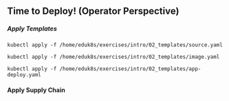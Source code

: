 ## Time to Deploy! (Operator Perspective)

##### Apply Templates

```execute-1
kubectl apply -f /home/eduk8s/exercises/intro/02_templates/source.yaml
```

```execute-1
kubectl apply -f /home/eduk8s/exercises/intro/02_templates/image.yaml
```

```execute-1
kubectl apply -f /home/eduk8s/exercises/intro/02_templates/app-deploy.yaml
```

#### Apply Supply Chain
